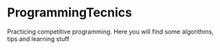 # ProgrammingTecnics
Practicing competitive programming. Here you will find some algorithms, tips and learning stuff
